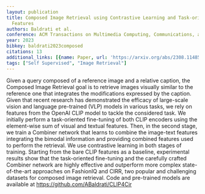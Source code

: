 ```yaml
---
layout: publication
title: Composed Image Retrieval using Contrastive Learning and Task-oriented CLIP-based
  Features
authors: Baldrati et al.
conference: ACM Transactions on Multimedia Computing, Communications, and Applications
year: 2023
bibkey: baldrati2023composed
citations: 13
additional_links: [{name: Paper, url: 'https://arxiv.org/abs/2308.11485'}]
tags: ["Self Supervised", "Image Retrieval"]
---
```

Given a query composed of a reference image and a relative caption, the
Composed Image Retrieval goal is to retrieve images visually similar to the
reference one that integrates the modifications expressed by the caption. Given
that recent research has demonstrated the efficacy of large-scale vision and
language pre-trained (VLP) models in various tasks, we rely on features from
the OpenAI CLIP model to tackle the considered task. We initially perform a
task-oriented fine-tuning of both CLIP encoders using the element-wise sum of
visual and textual features. Then, in the second stage, we train a Combiner
network that learns to combine the image-text features integrating the bimodal
information and providing combined features used to perform the retrieval. We
use contrastive learning in both stages of training. Starting from the bare
CLIP features as a baseline, experimental results show that the task-oriented
fine-tuning and the carefully crafted Combiner network are highly effective and
outperform more complex state-of-the-art approaches on FashionIQ and CIRR, two
popular and challenging datasets for composed image retrieval. Code and
pre-trained models are available at https://github.com/ABaldrati/CLIP4Cir
